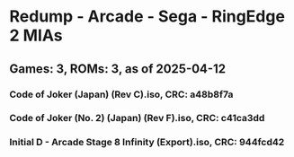 # Redump - Arcade - Sega - RingEdge 2 MIAs
## Games: 3, ROMs: 3, as of 2025-04-12

### Code of Joker (Japan) (Rev C).iso, CRC: a48b8f7a
### Code of Joker (No. 2) (Japan) (Rev F).iso, CRC: c41ca3dd
### Initial D - Arcade Stage 8 Infinity (Export).iso, CRC: 944fcd42
